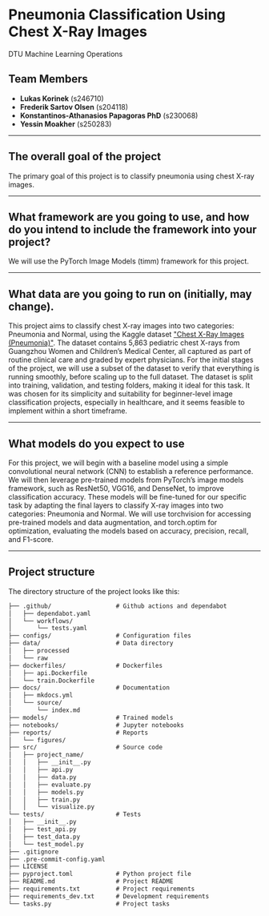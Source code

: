 # Pneumonia Classification Using Chest X-Ray Images

DTU Machine Learning Operations

## Team Members
- **Lukas Korinek** (s246710)  
- **Frederik Sartov Olsen** (s204118)  
- **Konstantinos-Athanasios Papagoras PhD** (s230068)  
- **Yessin Moakher** (s250283)  

---

## The overall goal of the project

The primary goal of this project is to classify pneumonia using chest X-ray images.

---

## What framework are you going to use, and how do you intend to include the framework into your project?

We will use the PyTorch Image Models (timm) framework for this project.

---

## What data are you going to run on (initially, may change).


This project aims to classify chest X-ray images into two categories: Pneumonia and Normal, using the Kaggle dataset  ["Chest X-Ray Images (Pneumonia)"](https://www.kaggle.com/datasets/paultimothymooney/chest-xray-pneumonia). The dataset contains 5,863 pediatric chest X-rays from Guangzhou Women and Children’s Medical Center, all captured as part of routine clinical care and graded by expert physicians. For the initial stages of the project, we will use a subset of the dataset to verify that everything is running smoothly, before scaling up to the full dataset. The dataset is split into training, validation, and testing folders, making it ideal for this task. It was chosen for its simplicity and suitability for beginner-level image classification projects, especially in healthcare, and it seems feasible to implement within a short timeframe.

---

## What models do you expect to use

For this project, we will begin with a baseline model using a simple convolutional neural network (CNN) to establish a reference performance. We will then leverage pre-trained models from PyTorch’s image models framework, such as ResNet50, VGG16, and DenseNet, to improve classification accuracy. These models will be fine-tuned for our specific task by adapting the final layers to classify X-ray images into two categories: Pneumonia and Normal. We will use torchvision for accessing pre-trained models and data augmentation, and torch.optim for optimization, evaluating the models based on accuracy, precision, recall, and F1-score.

---

## Project structure

The directory structure of the project looks like this:
```txt
├── .github/                  # Github actions and dependabot
│   ├── dependabot.yaml
│   └── workflows/
│       └── tests.yaml
├── configs/                  # Configuration files
├── data/                     # Data directory
│   ├── processed
│   └── raw
├── dockerfiles/              # Dockerfiles
│   ├── api.Dockerfile
│   └── train.Dockerfile
├── docs/                     # Documentation
│   ├── mkdocs.yml
│   └── source/
│       └── index.md
├── models/                   # Trained models
├── notebooks/                # Jupyter notebooks
├── reports/                  # Reports
│   └── figures/
├── src/                      # Source code
│   ├── project_name/
│   │   ├── __init__.py
│   │   ├── api.py
│   │   ├── data.py
│   │   ├── evaluate.py
│   │   ├── models.py
│   │   ├── train.py
│   │   └── visualize.py
└── tests/                    # Tests
│   ├── __init__.py
│   ├── test_api.py
│   ├── test_data.py
│   └── test_model.py
├── .gitignore
├── .pre-commit-config.yaml
├── LICENSE
├── pyproject.toml            # Python project file
├── README.md                 # Project README
├── requirements.txt          # Project requirements
├── requirements_dev.txt      # Development requirements
└── tasks.py                  # Project tasks
```
